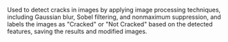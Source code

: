 Used to detect cracks in images by applying image processing 
techniques, including Gaussian blur, Sobel filtering, and nonmaximum
suppression, and labels the images as "Cracked" or "Not
Cracked" based on the detected features, saving the results and
modified images.

